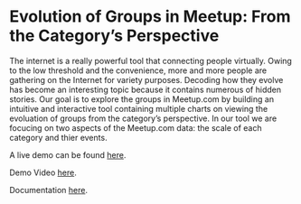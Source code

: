# Evolution of Groups in Meetup: From the Category’s Perspective

The internet is a really powerful tool that connecting people virtually. Owing to the low threshold and the convenience, more and more people are gathering on the Internet for variety purposes. Decoding how they evolve has become an interesting topic because it contains numerous of hidden stories. Our goal is to explore the groups in Meetup.com by building an intuitive and interactive tool containing multiple charts on viewing the evoluation of groups from the category’s perspective. In our tool we are focucing on two aspects of the  Meetup.com data: the scale of each category and thier events.

A live demo can be found [here](http://nyu-cs6313-projects.github.io/meetup-cat-evol/).

Demo Video [here](https://www.dropbox.com/s/h266kw5cvayl6jl/Demo%20Video.mov?dl=0).

Documentation [here](https://drive.google.com/file/d/0B971PR022VmxYzBxRDcwVnpEQWs/view?usp=sharing).
